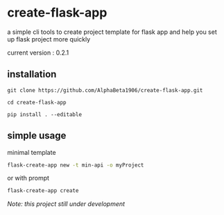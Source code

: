 # create-flask-app

a simple cli tools to create project template for flask app and help you set up flask project more quickly

current version : 0.2.1
## installation
```
git clone https://github.com/AlphaBeta1906/create-flask-app.git

cd create-flask-app

pip install . --editable   

```

## simple usage
minimal template
```bash
flask-create-app new -t min-api -o myProject
```

or with prompt 

```bash
flask-create-app create
```

*Note: this project still under development*
